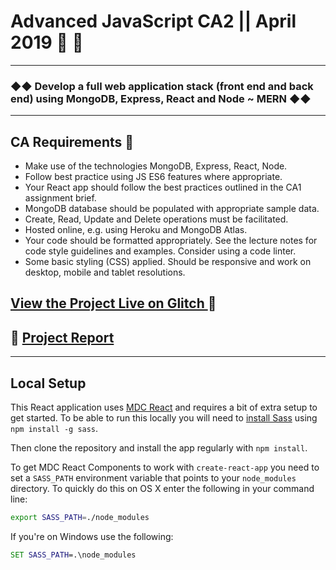 # Advanced JavaScript CA2 || April 2019 📓 🌿
---
### ◆◆ Develop a full web application stack (front end and back end) using MongoDB, Express, React and Node ~ MERN ◆◆
---
## CA Requirements 🍩
- Make use of the technologies MongoDB, Express, React, Node.
- Follow best practice using JS ES6 features where appropriate.
- Your React app should follow the best practices outlined in the CA1
assignment brief.
- MongoDB database should be populated with appropriate sample
data.
- Create, Read, Update and Delete operations must be facilitated.
- Hosted online, e.g. using Heroku and MongoDB Atlas.
- Your code should be formatted appropriately. See the lecture notes for
code style guidelines and examples. Consider using a code linter.
- Some basic styling (CSS) applied. Should be responsive and work on
desktop, mobile and tablet resolutions.

## [View the Project Live on Glitch ](https://edelprior-mad-ie.glitch.me/#) 🐚

## 🌈 [Project Report ](https://github.com/edelprior/Mad.ie/blob/master/Report/REPORT.md)


***

## Local Setup


This React application uses [MDC React](https://github.com/material-components/material-components-web-react) and requires a bit of extra setup to get started. To be able to run this locally you will need to [install Sass](https://sass-lang.com/install) using `npm install -g sass`.

Then clone the repository and install the app regularly with `npm install`.

To get MDC React Components to work with `create-react-app` you need to set a `SASS_PATH` environment variable that points to your `node_modules` directory. To quickly do this on OS X enter the following in your command line:

```sh
export SASS_PATH=./node_modules
```

If you're on Windows use the following:

```bat
SET SASS_PATH=.\node_modules
```
